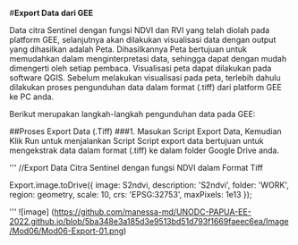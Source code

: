 #**Export Data dari GEE**

Data citra Sentinel dengan fungsi NDVI dan RVI yang telah diolah pada platform GEE, selanjutnya akan dilakukan visualisasi data dengan output yang dihasilkan adalah Peta. Dihasilkannya Peta bertujuan untuk memudahkan dalam menginterpretasi data, sehingga dapat dengan mudah dimengerti oleh setiap pembaca. Visualisasi peta dapat dilakukan pada software QGIS. Sebelum melakukan visualisasi pada peta, terlebih dahulu dilakukan proses pengunduhan data dalam format (.tiff) dari platform GEE ke PC anda.

Berikut merupakan langkah-langkah pengunduhan data pada GEE:

##Proses Export Data (.Tiff)
###1. Masukan Script Export Data, Kemudian Klik Run untuk menjalankan Script
Script export data bertujuan untuk mengekstrak data dalam format (.tiff) ke dalam folder Google Drive anda.

'''
//Export Data Citra Sentinel dengan fungsi NDVI dalam Format Tiff

Export.image.toDrive({
  image: S2ndvi,
  description: 'S2ndvi',
  folder: 'WORK',
  region: geometry,
  scale: 10,
  crs: 'EPSG:32753',
  maxPixels: 1e13
});

'''
![image] (https://github.com/manessa-md/UNODC-PAPUA-EE-2022.github.io/blob/5ba348e3a185d3e9513bd51d793f1669faeec6ea/Image/Mod06/Mod06-Export-01.png)
